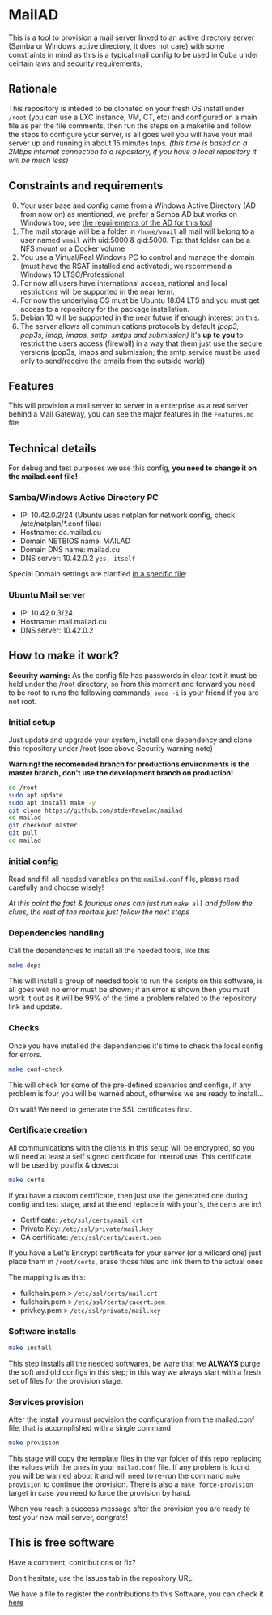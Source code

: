 # MailAD

This is a tool to provision a mail server linked to an active directory server (Samba or Windows active directory, it does not care) with some constraints in mind as this is a typical mail config to be used in Cuba under ceirtain laws and security requirements;

## Rationale

This repository is inteded to be clonated on your fresh OS install under `/root` (you can use a LXC instance, VM, CT, etc) and configured on a main file as per the file comments, then run the steps on a makefile and follow the steps to configure your server, is all goes well you will have your mail server up and running in about 15 minutes tops. _(this time is based on a 2Mbps internet connection to a repository, if you have a local repository it will be much less)_

## Constraints and requirements

0. Your user base and config came from a Windows Active Directory (AD from now on) as mentioned, we prefer a Samba AD but works on Windows too; see [the requirements of the AD for this tool](AD_Requirements.md)
0. The mail storage will be a folder in `/home/vmail` all mail will belong to a user named `vmail` with uid:5000 & gid:5000. Tip: that folder can be a NFS mount or a Docker volume
0. You use a Virtual/Real Windows PC to control and manage the domain (must have the RSAT installed and activated), we recommend a Windows 10 LTSC/Professional.
0. For now all users have international access, national and local restrictions will be supported in the near term.
0. For now the underlying OS must be Ubuntu 18.04 LTS and you must get access to a repository for the package installation.
0. Debian 10 will be supported in the near future if enough interest on this.
0. The server allows all communications protocols by default _(pop3, pop3s, imap, imaps, smtp, smtps and submission)_ it's **up to you** to restrict the users access (firewall) in a way that them just use the secure versions (pop3s, imaps and submission; the smtp service must be used only to send/receive the emails from the outside world)

## Features

This will provision a mail server to server in a enterprise as a real server behind a Mail Gateway, you can see the major features in the `Features.md` file

## Technical details

For debug and test purposes we use this config, **you need to change it on the mailad.conf file!**

### Samba/Windows Active Directory PC

- IP: 10.42.0.2/24  (Ubuntu uses netplan for network config, check /etc/netplan/*.conf files)
- Hostname: dc.mailad.cu
- Domain NETBIOS name: MAILAD
- Domain DNS name: mailad.cu
- DNS server: 10.42.0.2 `yes, itself`

Special Domain settings are clarified [in a specific file](AD_requirements.md):

### Ubuntu Mail server

- IP: 10.42.0.3/24
- Hostname: mail.mailad.cu
- DNS server: 10.42.0.2

## How to make it work?

**Security warning:** As the config file has passwords in clear text it must be held under the /root directory, so from this moment and forward you need to be root to runs the following commands, `sudo -i` is your friend if you are not root.

### Initial setup

Just update and upgrade your system, install one dependency and clone this repository under /root (see above Security warning note)

**Warning! the recomended branch for productions environments is the master branch, don't use the development branch on production!**

``` sh
cd /root
sudo apt update
sudo apt install make -y
git clone https://github.com/stdevPavelmc/mailad
cd mailad
git checkout master
git pull
cd mailad
```

### initial config

Read and fill all needed variables on the `mailad.conf` file, please read carefully and choose wisely!

_At this point the fast & fourious ones can just run `make all` and follow the clues, the rest of the mortals just follow the next steps_

### Dependencies handling

Call the dependencies to install all the needed tools, like this

``` sh
make deps
```

This will install a group of needed tools to run the scripts on this software, is all goes well no error must be shown; if an error is shown then you must work it out as it will be 99% of the time a problem related to the repository link and update.

### Checks

Once you have installed the dependencies it's time to check the local config for errors.

``` sh
make conf-check
```

This will check for some of the pre-defined scenarios and configs, if any problem is four you will be warned about, otherwise we are ready to install...

Oh wait! We need to generate the SSL certificates first.

### Certificate creation

All communications with the clients in this setup will be encrypted, so you will need at least a self signed certificate for internal use. This certificate will be used by postfix & dovecot


``` sh
make certs
```

If you have a custom certificate, then just use the generated one during config and test stage, and at the end replace ir with your's, the certs are in:\

- Certificate: `/etc/ssl/certs/mail.crt`
- Private Key: `/etc/ssl/private/mail.key`
- CA certificate: `/etc/ssl/certs/cacert.pem`

If you have a Let's Encrypt certificate for your server (or a willcard one) just place them in `/root/certs`, erase those files and link them to the actual ones

The mapping is as this:

- fullchain.pem > `/etc/ssl/certs/mail.crt`
- fullchain.pem > `/etc/ssl/certs/cacert.pem`
- privkey.pem > `/etc/ssl/private/mail.key`

### Software installs

``` sh
make install
```

This step installs all the needed softwares, be ware that we **ALWAYS** purge the soft and old configs in this step; in this way we always start with a fresh set of files for the provision stage.

### Services provision

After the install you must provision the configuration from the mailad.conf file, that is accomplished with a single command


``` sh
make provision
```

This stage will copy the template files in the var folder of this repo replacing the values with the ones in your `mailad.conf` file. If any problem is found you will be warned about it and will need to re-run the command `make provision` to continue the provision. There is also a `make force-provision` target in case you need to force the provision by hand.

When you reach a success message after the provision you are ready to test your new mail server, congrats!

## This is free software

Have a comment, contributions or fix?

Don't hesitate, use the Issues tab in the repository URL.

We have a file to register the contributions to this Software, you can check it [here](Contributors.md)
